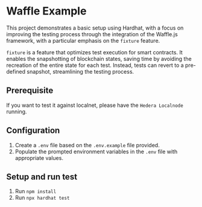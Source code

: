 # Waffle Example

This project demonstrates a basic setup using Hardhat, with a focus on improving the testing process through the integration of the Waffle.js framework, with a particular emphasis on the `fixture` feature.

`fixture` is a feature that optimizes test execution for smart contracts. It enables the snapshotting of blockchain states, saving time by avoiding the recreation of the entire state for each test. Instead, tests can revert to a pre-defined snapshot, streamlining the testing process.

## Prerequisite

If you want to test it against localnet, please have the `Hedera Localnode` running.

## Configuration

1. Create a `.env` file based on the `.env.example` file provided.
2. Populate the prompted environment variables in the `.env` file with appropriate values.

## Setup and run test

1. Run `npm install`
2. Run `npx hardhat test`
